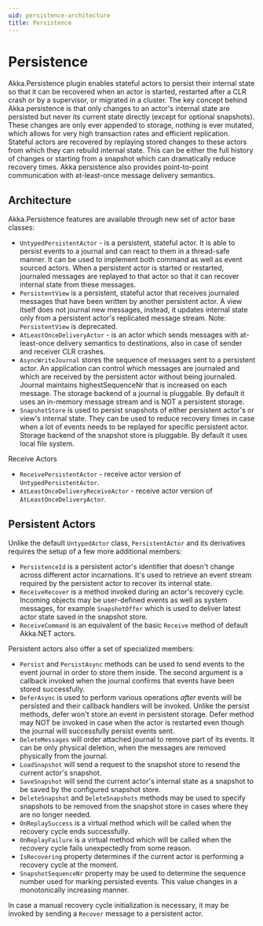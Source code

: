 ```yaml
---
uid: persistence-architecture
title: Persistence
---
```

# Persistence

Akka.Persistence plugin enables stateful actors to persist their internal state so that it can be recovered when an actor is started, restarted after a CLR crash or by a supervisor, or migrated in a cluster. The key concept behind Akka persistence is that only changes to an actor's internal state are persisted but never its current state directly (except for optional snapshots). These changes are only ever appended to storage, nothing is ever mutated, which allows for very high transaction rates and efficient replication. Stateful actors are recovered by replaying stored changes to these actors from which they can rebuild internal state. This can be either the full history of changes or starting from a snapshot which can dramatically reduce recovery times. Akka persistence also provides point-to-point communication with at-least-once message delivery semantics.

## Architecture

Akka.Persistence features are available through new set of actor base classes:

- `UntypedPersistentActor` - is a persistent, stateful actor. It is able to persist events to a journal and can react to them in a thread-safe manner. It can be used to implement both command as well as event sourced actors. When a persistent actor is started or restarted, journaled messages are replayed to that actor so that it can recover internal state from these messages.
- `PersistentView` is a persistent, stateful actor that receives journaled messages that have been written by another persistent actor. A view itself does not journal new messages, instead, it updates internal state only from a persistent actor's replicated message stream. Note: `PersistentView` is deprecated.
- `AtLeastOnceDeliveryActor` - is an actor which sends messages with at-least-once delivery semantics to destinations, also in case of sender and receiver CLR crashes.
- `AsyncWriteJournal` stores the sequence of messages sent to a persistent actor. An application can control which messages are journaled and which are received by the persistent actor without being journaled. Journal maintains highestSequenceNr that is increased on each message. The storage backend of a journal is pluggable. By default it uses an in-memory message stream and is NOT a persistent storage.
- `SnapshotStore` is used to persist snapshots of either persistent actor's or view's internal state. They can be used to reduce recovery times in case when a lot of events needs to be replayed for specific persistent actor. Storage backend of the snapshot store is pluggable. By default it uses local file system.

Receive Actors
- `ReceivePersistentActor` - receive actor version of `UntypedPersistentActor`.
- `AtLeastOnceDeliveryReceiveActor` - receive actor version of `AtLeastOnceDeliveryActor`.

## Persistent Actors

Unlike the default `UntypedActor` class, `PersistentActor` and its derivatives requires the setup of a few more additional members:

- `PersistenceId` is a persistent actor's identifier that doesn't change across different actor incarnations. It's used to retrieve an event stream required by the persistent actor to recover its internal state.
- `ReceiveRecover` is a method invoked during an actor's recovery cycle. Incoming objects may be user-defined events as well as system messages, for example `SnapshotOffer` which is used to deliver latest actor state saved in the snapshot store.
- `ReceiveCommand` is an equivalent of the basic `Receive` method of default Akka.NET actors.

Persistent actors also offer a set of specialized members:

- `Persist` and `PersistAsync` methods can be used to send events to the event journal in order to store them inside. The second argument is a callback invoked when the journal confirms that events have been stored successfully.
- `DeferAsync` is used to perform various operations *after* events will be persisted and their callback handlers will be invoked. Unlike the persist methods, defer won't store an event in persistent storage. Defer method may NOT be invoked in case when the actor is restarted even though the journal will successfully persist events sent.
- `DeleteMessages` will order attached journal to remove part of its events. It can be only physical deletion, when the messages are removed physically from the journal.
- `LoadSnapshot` will send a request to the snapshot store to resend the current actor's snapshot.
- `SaveSnapshot` will send the current actor's internal state as a snapshot to be saved by the configured snapshot store.
- `DeleteSnapshot` and `DeleteSnapshots` methods may be used to specify snapshots to be removed from the snapshot store in cases where they are no longer needed.
- `OnReplaySuccess` is a virtual method which will be called when the recovery cycle ends successfully.
- `OnReplayFailure` is a virtual method which will be called when the recovery cycle fails unexpectedly from some reason.
- `IsRecovering` property determines if the current actor is performing a recovery cycle at the moment.
- `SnapshotSequenceNr` property may be used to determine the sequence number used for marking persisted events. This value changes in a monotonically increasing manner.

In case a manual recovery cycle initialization is necessary, it may be invoked by sending a `Recover` message to a persistent actor.